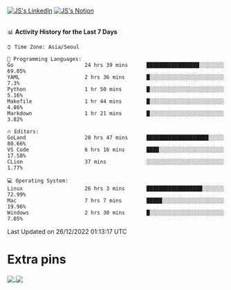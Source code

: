 
[![JS's LinkedIn](https://img.shields.io/badge/LinkedIn-blue?style=for-the-badge&logo=linkedin)](https://www.linkedin.com/in/jaeseung-lee-5a2a32139/) 
[![JS's Notion](https://img.shields.io/badge/Notion-black?style=for-the-badge&logo=notion)](https://bit.ly/ljswiki1) <br><br>
<!-- ![JS's GitHub stats](https://github-readme-stats-lemon-five.vercel.app/api?username=tkxkd0159&hide=contribs,prs,stars,issues&show_icons=true&theme=react&include_all_commits=true)   -->
<!-- ![Top Langs](https://github-readme-stats-lemon-five.vercel.app/api/top-langs/?username=tkxkd0159&layout=compact&hide=jupyter%20notebook,scss,html,css&langs_count=10)  -->


<!--START_SECTION:waka-->
📊 **Activity History for the Last 7 Days** 

```text
⌚︎ Time Zone: Asia/Seoul

💬 Programming Languages: 
Go                       24 hrs 39 mins      █████████████████░░░░░░░░   69.05% 
YAML                     2 hrs 36 mins       █░░░░░░░░░░░░░░░░░░░░░░░░   7.3% 
Python                   1 hr 50 mins        █░░░░░░░░░░░░░░░░░░░░░░░░   5.16% 
Makefile                 1 hr 44 mins        █░░░░░░░░░░░░░░░░░░░░░░░░   4.86% 
Markdown                 1 hr 21 mins        █░░░░░░░░░░░░░░░░░░░░░░░░   3.82%

🔥 Editors: 
GoLand                   28 hrs 47 mins      ████████████████████░░░░░   80.66% 
VS Code                  6 hrs 16 mins       ████░░░░░░░░░░░░░░░░░░░░░   17.58% 
CLion                    37 mins             ░░░░░░░░░░░░░░░░░░░░░░░░░   1.77%

💻 Operating System: 
Linux                    26 hrs 3 mins       ██████████████████░░░░░░░   72.99% 
Mac                      7 hrs 7 mins        █████░░░░░░░░░░░░░░░░░░░░   19.96% 
Windows                  2 hrs 30 mins       █░░░░░░░░░░░░░░░░░░░░░░░░   7.05%

```


 Last Updated on 26/12/2022 01:13:17 UTC
<!--END_SECTION:waka-->

# Extra pins
<a href="https://github.com/tkxkd0159/tkxkd0159.github.io">
  <img align="center" src="https://github-readme-stats-lemon-five.vercel.app/api/pin/?username=tkxkd0159&repo=nft-card-game&theme=react" />
</a>
<a href="https://github.com/tkxkd0159/dsalgo">
  <img align="center" src="https://github-readme-stats-lemon-five.vercel.app/api/pin/?username=tkxkd0159&repo=dsalgo&theme=react" />
</a>

<!---
- 🔭 I’m currently working on ...
- 🌱 I’m currently learning blockchain and distributed network
- 👯 I’m looking to collaborate on ...
- 🤔 I’m looking for help with ...
- 💬 Ask me about ...
- 📫 How to reach me: ...
- 😄 Pronouns: ...
- ⚡ Fun fact: ...
-->
